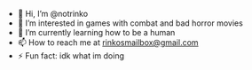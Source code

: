 - 👋 Hi, I’m @notrinko
- 👀 I’m interested in games with combat and bad horror movies
- 🌱 I’m currently learning how to be a human
- 📫 How to reach me at	rinkosmailbox@gmail.com
- ⚡ Fun fact: idk what im doing

<!---
notrinko/notrinko is a ✨ special ✨ repository because its `README.md` (this file) appears on your GitHub profile.
You can click the Preview link to take a look at your changes.
--->

